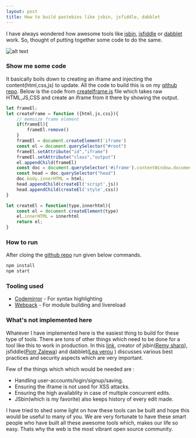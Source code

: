 ```yaml
---
layout: post
title: How to build pastebins like jsbin, jsfiddle, dabblet
---
```


I have always wondered how awesome tools like [jsbin](jsbin.com), [jsfiddle](https://jsfiddle.net) or [dabblet](http://dabblet.com/) work. So, thought of putting together some code to do the same.

![alt text](https://raw.githubusercontent.com/swapnilmishra/jsbin-jsfiddle-clone/master/screenshot/screen.gif "Demo run screenshot")

### Show me some code

It basically boils down to creating an iframe and injecting the content(html,css,js) to update. All the code to build this is on my [github repo](https://github.com/swapnilmishra/jsbin-jsfiddle-clone). Below is the code from [createIframe.js](https://github.com/swapnilmishra/jsbin-jsfiddle-clone/blob/master/createIFrame.js) file which takes raw HTML,JS,CSS and create an iframe from it there by showing the output.

```javascript
let frameEl;
let createFrame = function ({html,js,css}){
    // memoize frame element
    if(frameEl){
        frameEl.remove()
    }
    frameEl = document.createElement('iframe')
    const el = document.querySelector("#root")
    frameEl.setAttribute("id","iframe")
    frameEl.setAttribute("class","output")    
    el.appendChild(frameEl)
    const doc = document.querySelector('#iframe').contentWindow.document
    const head = doc.querySelector("head")
    doc.body.innerHTML = html;
    head.appendChild(createEl('script',js))
    head.appendChild(createEl('style',css))
}

let createEl = function(type,innerhtml){
    const el = document.createElement(type)
    el.innerHTML = innerhtml
    return el;
}
```

### How to run

After cloing the [github repo](https://github.com/swapnilmishra/jsbin-jsfiddle-clone) run given below commands.

```javascript
npm install
npm start
```

### Tooling used

* [Codemirror](https://codemirror.net) - For syntax highlighting
* [Webpack](https://webpack.github.io/) - For module building and livereload

### What's not implemented here

Whatever I have implemented here is the easiest thing to build for these type of tools. There are tons of other things which need to be done for a tool like this to work in production. In this [link](https://github.com/jsbin/jsbin/wiki/Best-practices-for-building-your-own-live-paste-bin), creator of jsbin([Remy sharp](https://twitter.com/rem)), jsfiddle([Piotr Zalewa](https://twitter.com/zalun)) and dabblet([Lea verou](https://twitter.com/LeaVerou) ) discusses various best practices and security aspects which are very important.

Few of the things which which would be needed are :

* Handling user-accounts/login/signup/saving.
* Ensuring the iframe is not used for XSS attacks.
* Ensuring the high availablity in case of multiple concurrent edits.
* JSbin(which is my favorite) also keeps history of every edit made.

I have tried to shed some light on how these tools can be built and hope this would be useful to many of you. We are very fortunate to have these smart people who have built all these awesome tools which, makes our life so easy. Thats why the web is the most vibrant open source community.